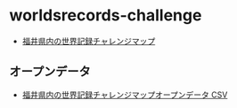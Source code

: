 # worldsrecords-challenge

- [福井県内の世界記録チャレンジマップ](https://code4fukui.github.io/worldsrecords-challenge/)

## オープンデータ

- [福井県内の世界記録チャレンジマップオープンデータ CSV](https://code4fukui.github.io/worldsrecords-challenge/data.csv)

